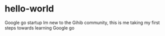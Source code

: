 # hello-world
Google go startup
Im new to the Gihib community, this is me taking my first steps towards learning Google go
